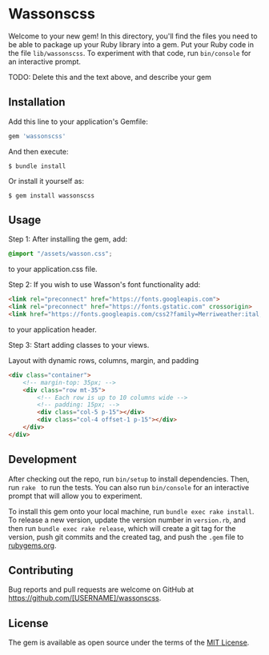 # Wassonscss

Welcome to your new gem! In this directory, you'll find the files you need to be able to package up your Ruby library into a gem. Put your Ruby code in the file `lib/wassonscss`. To experiment with that code, run `bin/console` for an interactive prompt.

TODO: Delete this and the text above, and describe your gem

## Installation

Add this line to your application's Gemfile:

```ruby
gem 'wassonscss'
```

And then execute:

    $ bundle install

Or install it yourself as:

    $ gem install wassonscss

## Usage

Step 1: 
After installing the gem, add:

```css
@import "/assets/wasson.css";
```

to your application.css file.

Step 2:
If you wish to use Wasson's font functionality add:

```html
<link rel="preconnect" href="https://fonts.googleapis.com">
<link rel="preconnect" href="https://fonts.gstatic.com" crossorigin>
<link href="https://fonts.googleapis.com/css2?family=Merriweather:ital,wght@0,300;0,400;0,700;0,900;1,300;1,400;1,700;1,900&family=Noto+Sans+JP:wght@100;300;400;500;700;900&family=Open+Sans:ital,wght@0,300;0,400;0,600;0,700;0,800;1,300;1,400;1,600;1,700;1,800&family=Roboto+Mono:ital,wght@0,100;0,200;0,300;0,400;0,500;0,600;0,700;1,100;1,200;1,300;1,400;1,500;1,600;1,700&family=Roboto:ital,wght@0,100;0,300;0,400;0,500;0,700;0,900;1,100;1,300;1,400;1,500;1,700;1,900&display=swap" rel="stylesheet">
```

to your application header.

Step 3:
Start adding classes to your views.

Layout with dynamic rows, columns, margin, and padding
```html
<div class="container">
    <!-- margin-top: 35px; -->
    <div class="row mt-35">
        <!-- Each row is up to 10 columns wide -->
        <!-- padding: 15px; -->
        <div class="col-5 p-15"></div>
        <div class="col-4 offset-1 p-15"></div>
    </div>
</div>
```

## Development

After checking out the repo, run `bin/setup` to install dependencies. Then, run `rake ` to run the tests. You can also run `bin/console` for an interactive prompt that will allow you to experiment.

To install this gem onto your local machine, run `bundle exec rake install`. To release a new version, update the version number in `version.rb`, and then run `bundle exec rake release`, which will create a git tag for the version, push git commits and the created tag, and push the `.gem` file to [rubygems.org](https://rubygems.org).

## Contributing

Bug reports and pull requests are welcome on GitHub at https://github.com/[USERNAME]/wassonscss.

## License

The gem is available as open source under the terms of the [MIT License](https://opensource.org/licenses/MIT).
